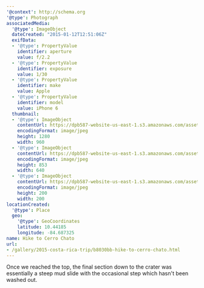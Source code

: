 ```yaml
---
'@context': http://schema.org
'@type': Photograph
associatedMedia:
  '@type': ImageObject
  dateCreated: "2015-01-12T12:51:06Z"
  exifData:
  - '@type': PropertyValue
    identifier: aperture
    value: f/2.2
  - '@type': PropertyValue
    identifier: exposure
    value: 1/30
  - '@type': PropertyValue
    identifier: make
    value: Apple
  - '@type': PropertyValue
    identifier: model
    value: iPhone 6
  thumbnail:
  - '@type': ImageObject
    contentUrl: https://dpb587-website-us-east-1.s3.amazonaws.com/asset/gallery/2015-costa-rica-trip/b8030bb-hike-to-cerro-chato~1280.jpg
    encodingFormat: image/jpeg
    height: 1280
    width: 960
  - '@type': ImageObject
    contentUrl: https://dpb587-website-us-east-1.s3.amazonaws.com/asset/gallery/2015-costa-rica-trip/b8030bb-hike-to-cerro-chato~640w.jpg
    encodingFormat: image/jpeg
    height: 853
    width: 640
  - '@type': ImageObject
    contentUrl: https://dpb587-website-us-east-1.s3.amazonaws.com/asset/gallery/2015-costa-rica-trip/b8030bb-hike-to-cerro-chato~200x200.jpg
    encodingFormat: image/jpeg
    height: 200
    width: 200
locationCreated:
  '@type': Place
  geo:
    '@type': GeoCoordinates
    latitude: 10.44185
    longitude: -84.687325
name: Hike to Cerro Chato
url:
- /gallery/2015-costa-rica-trip/b8030bb-hike-to-cerro-chato.html
---
```


Once we reached the top, the final section down to the crater was essentially a steep mud slide with the occasional step which hasn't been washed out.
